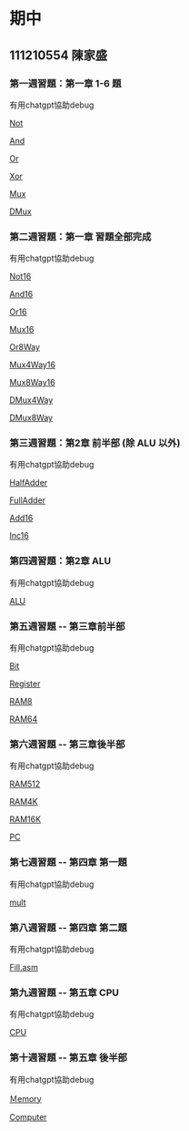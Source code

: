 # 期中
## 111210554 陳家盛

### 第一週習題：第一章 1-6 題
有用chatgpt協助debug

[Not](https://github.com/Jonathan-es/_co/blob/master/01/Not.hdl)

[And](https://github.com/Jonathan-es/_co/blob/master/01/And.hdl)

[Or](https://github.com/Jonathan-es/_co/blob/master/01/Or.hdl)

[Xor](https://github.com/Jonathan-es/_co/blob/master/01/Xor.hdl)

[Mux](https://github.com/Jonathan-es/_co/blob/master/01/Mux.hdl)

[DMux](https://github.com/Jonathan-es/_co/blob/master/01/DMux.hdl)

### 第二週習題：第一章 習題全部完成
有用chatgpt協助debug

[Not16](https://github.com/Jonathan-es/_co/blob/master/01/Not16.hdl)

[And16](https://github.com/Jonathan-es/_co/blob/master/01/And16.hdl)

[Or16](https://github.com/Jonathan-es/_co/blob/master/01/Or16.hdl)

[Mux16](https://github.com/Jonathan-es/_co/blob/master/01/Mux16.hdl)

[Or8Way](https://github.com/Jonathan-es/_co/blob/master/01/Or8Way.hdl)

[Mux4Way16](https://github.com/Jonathan-es/_co/blob/master/01/Mux4Way16.hdl)

[Mux8Way16](https://github.com/Jonathan-es/_co/blob/master/01/Mux8Way16.hdl)

[DMux4Way](https://github.com/Jonathan-es/_co/blob/master/01/DMux4Way.hdl)

[DMux8Way](https://github.com/Jonathan-es/_co/blob/master/01/DMux8Way.hdl)

### 第三週習題：第2章 前半部 (除 ALU 以外)
有用chatgpt協助debug

[HalfAdder](https://github.com/Jonathan-es/_co/blob/master/02/HalfAdder.hdl)

[FullAdder](https://github.com/Jonathan-es/_co/blob/master/02/FullAdder.hdl)

[Add16](https://github.com/Jonathan-es/_co/blob/master/02/Add16.hdl)

[Inc16](https://github.com/Jonathan-es/_co/blob/master/02/Inc16.hdl)

### 第四週習題：第2章 ALU 
有用chatgpt協助debug

[ALU](https://github.com/Jonathan-es/_co/blob/master/02/ALU.hdl)

### 第五週習題 -- 第三章前半部

有用chatgpt協助debug

[Bit](https://github.com/Jonathan-es/_co/blob/master/03/a/Bit.hdl)

[Register](https://github.com/Jonathan-es/_co/blob/master/03/a/Register.hdl)

[RAM8](https://github.com/Jonathan-es/_co/blob/master/03/a/RAM8.hdl)

[RAM64](https://github.com/Jonathan-es/_co/blob/master/03/a/RAM64.hdl)

### 第六週習題 -- 第三章後半部
有用chatgpt協助debug

[RAM512](https://github.com/Jonathan-es/_co/blob/master/03/b/RAM512.hdl)

[RAM4K](https://github.com/Jonathan-es/_co/blob/master/03/b/RAM4K.hdl)

[RAM16K](https://github.com/Jonathan-es/_co/blob/master/03/b/RAM16K.hdl)

[PC](https://github.com/Jonathan-es/_co/blob/master/03/a/PC.hdl)

### 第七週習題 -- 第四章 第一題
有用chatgpt協助debug

[mult](https://github.com/Jonathan-es/_co/tree/master/04/mult)

### 第八週習題 -- 第四章 第二題
有用chatgpt協助debug

[Fill.asm](https://github.com/Jonathan-es/_co/blob/master/04/fill/Fill.asm)

### 第九週習題 -- 第五章 CPU
有用chatgpt協助debug

[CPU](https://github.com/Jonathan-es/_co/blob/master/05/CPU.hdl)

### 第十週習題 -- 第五章 後半部
有用chatgpt協助debug

[Ｍemory](https://github.com/Jonathan-es/_co/blob/master/05/Memory.hdl)

[Computer](https://github.com/Jonathan-es/_co/blob/master/05/Computer.hdl)
